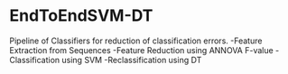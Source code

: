 # EndToEndSVM-DT
Pipeline of Classifiers for reduction of classification errors.
-Feature Extraction from Sequences
-Feature Reduction using ANNOVA F-value
-Classification using SVM
-Reclassification using DT
